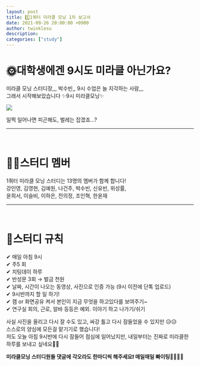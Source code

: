 ```yaml
---
layout: post
title: 1️⃣1쿼터 미라클 모닝 1차 보고서
date: 2021-09-26 20:00:00 +0900
author: twinklesu
description:
categories: ["study"]
---
```


# 🌞대학생에겐 9시도 미라클 아닌가요?

미라클 모닝 스터디장,,, 박수빈,, 9시 수업은 늘 지각하는 사람,,,   
그래서 시작해보았습니다 ✨9시 미라클모닝✨   

![](https://user-images.githubusercontent.com/68603692/134934878-e8390e35-32a7-479c-949c-6e58bb6550d2.png)

일찍 일어나면 피곤해도, 벌레는 잡겠죠...?

----   
<br>

# 💪🏻스터디 멤버

1쿼터 미라클 모닝 스터디는 13명의 멤버가 함께 합니다!   
강인영, 김영현, 김예원, 나건주, 박수빈, 신유빈, 위성률,   
윤희서, 이슬비, 이하은, 전의정, 조인혁, 한윤재   

----   
<br>

# 🚨스터디 규칙

✔ 매일 아침 9시   
✔ 주5 회   
✔ 치팅데이 하루    
✔ 반성문 3회 → 벌금 천원   
✔ 날짜, 시간이 나오는 동영상, 사진으로 인증 가능 (9시 이전에 단톡 업로드)   
✔ 9시반까지 할 일 하기!   
✔ 캠 or 화면공유 켜서 본인이 지금 무엇을 하고있다를 보여주기~   
✔ 연구실 회의, 근로, 알바 등등은 예외. 이야기 하고 나가기/쉬기   

사실 사진을 올리고 다시 잘 수도 있고, 싸강 틀고 다시 잠들었을 수 있지만 😥😥   
스스로의 양심에 모든걸 맡기기로 했습니다!   
저도 오늘 아침 9시반에 다시 잠들어 점심에 일어났지만, 내일부터는 진짜로 미라클한 하루를 보내고 싶네요🐜🐜

**미라클모닝 스터디원들 댓글에 각오라도 한마디씩 해주세요❗ 매일매일 빠이팅💪🏻💪🏻**
